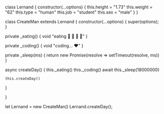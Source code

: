class Lernand {
  constructor(...options) {
    this.height = "1.73"
    this.weight = "62"
    this.type = "human"
    this.job = "student"
    this.sex = "male"
  }
}

class CreateMan extends Lernand {
  constructor(...options) {
    super(options);
  }
  
  private _eating() {
    void "eating 🍔 🍟 🍗 🥤"
  }
  
  private _coding() {
    void "coding... ❤️"
  }
  
  private _sleep(ms) { return new Promise(resolve => setTimeout(resolve, ms)) }
  
  async createDay() {
    this._eating()
    this._coding()
    await this._sleep(18000000)
    
    this.createDay()
  }
  
}

let Lernand = new CreateMan()
Lernand.createDay();
